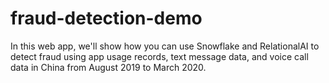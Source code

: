 # fraud-detection-demo

In this web app, we'll show how you can use Snowflake and RelationalAI to detect fraud using app usage records, text message data, and voice call data in China from August 2019 to March 2020.
